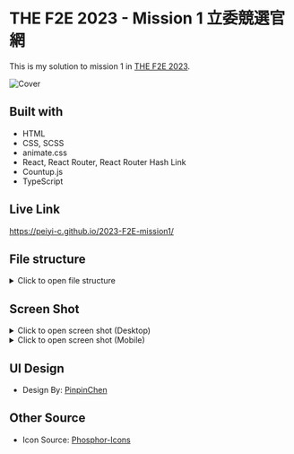 # THE F2E 2023 - Mission 1 立委競選官網

This is my solution to mission 1 in [THE F2E 2023](https://2023.thef2e.com/).

![Cover](https://github.com/peiyi-c/2023-F2E-mission1/assets/73789013/b36f2e68-bdb9-4634-8764-44effb0b3b63)

## Built with

- HTML
- CSS, SCSS
- animate.css
- React, React Router, React Router Hash Link
- Countup.js
- TypeScript

## Live Link
https://peiyi-c.github.io/2023-F2E-mission1/

## File structure

<details>
<summary>Click to open file structure</summary>

```
├── node_modules
├── public
├── src
│   ├── assets
│   ├──components
│   │     ├── Header
│   │     │   ├── index.tsx
│   │     │   └── index.scss
│   │     │
│   │     ├── Main
│   │     │   ├── index.tsx
│   │     │   └── index.scss
│   │     │
│   │     ├── Hero
│   │     │   ├── index.tsx
│   │     │   └── index.scss
│   │     │
│   │     ├── Claims
│   │     │   ├── index.tsx
│   │     │   └── index.scss
│   │     │
│   │     ├── Events
│   │     │   ├── index.tsx
│   │     │   └── index.scss
│   │     │
│   │     ├── onations
│   │     │   ├── index.tsx
│   │     │   └── index.scss
│   │     │
│   │     ├── Policy
│   │     │   ├── index.tsx
│   │     │   └── index.scss
│   │     │
│   │     ├── Mailbox
│   │     │   ├── index.tsx
│   │     │   └── index.scss
│   │     │
│   │     └── Footer
│   │         ├── index.tsx
│   │         └── index.scss
│   │
│   ├── containers
│   │     ├── BlurContext
│   │     │   └──index.tsx
│   │     │
│   │     └── HeaderContainer
│   │         └── index.tsx
│   ├── data
│   │     └── data.js
│   │
│   ├── utilities
│   │     └── helpers.js
│   │
│   ├── App.scss
│   ├── App.tsx
│   ├── index.css
│   └── main.tsx
│
├── .gitignore
├── index.html
...
└── README.md

```

</details>


## Screen Shot
<details>
<summary>Click to open screen shot (Desktop)</summary>
  
![Opera Snapshot](https://github.com/peiyi-c/2023-F2E-mission1/assets/73789013/cff6f154-77b3-45c7-96fa-d63e0e77f83a)
</details>

<details>
<summary>Click to open screen shot (Mobile)</summary>
  
![Opera Snapshot](https://github.com/peiyi-c/2023-F2E-mission1/assets/73789013/74fdebce-af4c-4fd0-a33f-3d82dfe0e444)
</details>

## UI Design

- Design By: [PinpinChen](https://www.figma.com/file/3jLMmrhDl3UkjTKbU5YCye/2023-F2E-%E7%AB%8B%E5%A7%94%E7%AB%B6%E9%81%B8%E5%AE%98%E7%B6%B2?node-id=6%3A39&mode=dev)

## Other Source

- Icon Source: [Phosphor-Icons](https://github.com/phosphor-icons/homepage#phosphor-icons)
